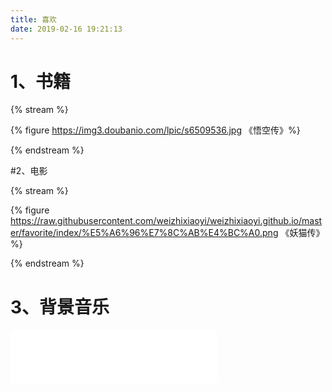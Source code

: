 ```yaml
---
title: 喜欢
date: 2019-02-16 19:21:13
---
```


# 1、书籍

{% stream %}

{% figure https://img3.doubanio.com/lpic/s6509536.jpg 《悟空传》%}

{% endstream %}

#2、电影

{% stream %}

{% figure https://raw.githubusercontent.com/weizhixiaoyi/weizhixiaoyi.github.io/master/favorite/index/%E5%A6%96%E7%8C%AB%E4%BC%A0.png 《妖猫传》%}

{% endstream %}

# 3、背景音乐

<iframe frameborder="no" border="0" marginwidth="0" marginheight="0" width=330 height=86 src="//music.163.com/outchain/player?type=2&id=28660030&auto=1&height=66"></iframe>

